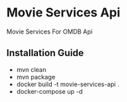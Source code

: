 # Movie Services Api
Movie Services For OMDB Api

## Installation Guide
- mvn clean
- mvn package
- docker build -t movie-services-api .
- docker-compose up -d
